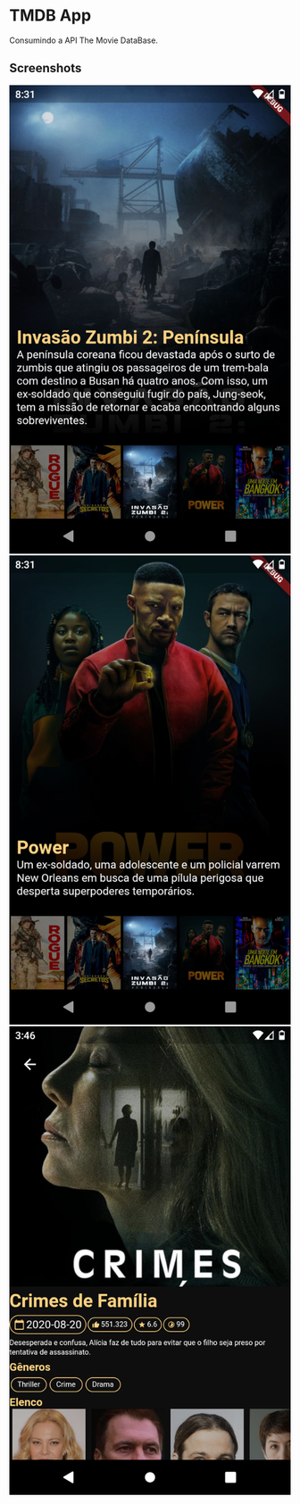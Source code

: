 # TMDB App

Consumindo a API The Movie DataBase.

## Screenshots

<img src="https://github.com/lucas-rss/TMDBApp/blob/master/images/screenshot-2020-09-23_23.17.10.9.png"/>
<img src="https://github.com/lucas-rss/TMDBApp/blob/master/images/screenshot-2020-09-23_23.17.19.127.png"/>
<img src="https://github.com/lucas-rss/TMDBApp/blob/master/images/screenshot-2020-09-24_16.46.35.261.png"/>
